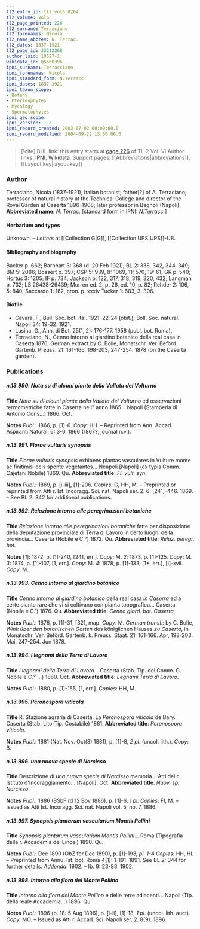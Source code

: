 ```yaml
---
tl2_entry_id: tl2_vol6_0264
tl2_volume: vol6
tl2_page_printed: 226
tl2_surname: Terraciano
tl2_forenames: Nicola
tl2_name_abbrev: N. Terrac.
tl2_dates: 1837-1921
tl2_page_id: 33212268
author_lsid: 10527-1
wikidata_id: Q5560396
ipni_surname: Terracciano
ipni_forenames: Nicola
ipni_standard_form: N.Terracc.
ipni_dates: 1837-1921
ipni_taxon_scope: 
- Botany
- Pteridophytes
- Mycology
- Spermatophytes
ipni_geo_scope: 
ipni_version: 1.3
ipni_record_created: 2003-07-02 00:00:00.0
ipni_record_modified: 2004-09-22 13:50:06.0
---
```


> [!cite] BHL link: this entry starts at [page 226](https://www.biodiversitylibrary.org/page/33212268) of TL-2 Vol. VI
> Author links: [IPNI](https://www.ipni.org/a/10527-1), [Wikidata](https://www.wikidata.org/wiki/Q5560396). Support pages: [[Abbreviations|abbreviations]], [[Layout key|layout key]]

### Author

Terraciano, Nicola (1837-1921), Italian botanist; father\[?\] of A. Terraciano; professor of natural history at the Technical College and director of the Royal Garden at Caserta 1896-1908; later professor in Bagnoli (Napoli). 
**Abbreviated name**: *N. Terrac.* \[standard form in IPNI: *N.Terracc.*\]

#### Herbarium and types

Unknown. – *Letters* at [[Collection G|G]], [[Collection UPS|UPS]]-UB.

#### Bibliography and biography

Backer p. 662; Barnhart 3: 368 (d. 20 Feb 1921); BL 2: 338, 342, 344, 349; BM 5: 2086; Bossert p. 397; CSP 5: 939, 8: 1069, 11: 570, 19: 61; GR p. 540; Hortus 3: 1205; IF p. 734; Jackson p. 122, 317, 318, 319, 320, 432; Langman p. 732; LS 26438-26439; Morren ed. 2, p. 26, ed. 10, p. 82; Rehder 2: 106, 5: 840; Saccardo 1: 162, cron. p. xxxiv Tucker 1: 683, 3: 306.

#### Biofile

- Cavara, F., Bull. Soc. bot. ital. 1921: 22-24 (obit.); Boll. Soc. natural. Napoli 34: 19-32. 1921.
- Lusina, G., Ann. di Bot. 25(1, 2): 176-177. 1958 (publ. bot. Roma).
- Terraciano, N., Cenno intorno al giardino botanico della real casa in Caserta 1876; German extract by C. Bolle, Monatschr. Ver. Beförd. Gartenb. Preuss. 21: 161-166, 198-203, 247-254. 1878 (on the Caserta garden).

### Publications

##### n.13.990. Nota su di alcuni piante della Vallata del Volturno

**Title**
*Nota su di alcuni piante della Vallata del Volturno* ed osservazioni termometriche fatte in Caserta nell" anno 1865... Napoli (Stamperia di Antonio Cons...) 1866. Oct.

**Notes**
*Publ*.: 1866, p. \[1\]-6. *Copy*: HH. – Reprinted from Ann. Accad. Aspiranti Natural. 6: 3-6. 1866 (1867?, journal n.v.).

##### n.13.991. Florae vulturis synopsis

**Title**
*Florae vulturis synopsis* exhibens plantas vasculares in Vulture monte ac finitimis locis sponte vegetantes... Neapoli \[Napoli\] (ex typis Comm. Cajetani Nobile) 1869. Qu.
**Abbreviated title**: *Fl. vult. syn.*

**Notes**
*Publ*.: 1869, p. \[i-iii\], \[1\]-206. *Copies*: G, HH, M. – Preprinted or reprinted from Atti r. Ist. Incoragg. Sci. nat. Napoli ser. 2. 6: \[241\]-446. 1869. – See BL 2: 342 for additional publications.

##### n.13.992. Relazione intorno alle peregrinazioni botaniche

**Title**
*Relazione intorno alle peregrinazioni botaniche* fatte per disposizione della deputazione provinciale di Terra di Lavoro in certo luoghi della provincia... Caserta (Nobile e C.°) 1872. Qu.
**Abbreviated title**: *Relaz. peregr. bot.*

**Notes**
\[*1*\]: 1872, p. \[1\]-240, \[241, err.\]. *Copy*: M.
*2*: 1873, p. \[1\]-125. *Copy*: M.
*3*: 1874, p. \[1\]-107, \[1, err.\]. *Copy*: M.
*4*: 1878, p. \[1\]-133, \[1\*, err.\], \[i\]-xvii. *Copy*: M.

##### n.13.993. Cenno intorno al giardino botanico

**Title**
*Cenno intorno al giardino botanico* della real casa *in Caserta* ed a certe piante rare che vi si coltivano con pianta topografica... Caserta (Nobile e C.') 1876. Qu.
**Abbreviated title**: *Cenno giard. bot. Caserta*.

**Notes**
*Publ*.: 1876, p. \[1\]-31, \[32\], map. *Copy*: M.
*German transl*.: by C. Bolle, *Wink über den botanischen Garten* des königlichen Hauses *zu Caserta*, in Monatschr. Ver. Beförd. Gartenb. k. Preuss. Staat. 21: 161-166. Apr, 198-203. Mai, 247-254. Jun 1878.

##### n.13.994. I legnami della Terra di Lavoro

**Title**
*I legnami della Terra di Lavoro*... Caserta (Stab. Tip. del Comm. G. Nobile e C.° ...) 1880. Oct.
**Abbreviated title**: *Legnami Terra di Lavoro*.

**Notes**
*Publ*.: 1880, p. \[1\]-155, \[1, err.\]. *Copies*: HH, M.

##### n.13.995. Peronospora viticola

**Title**
R. Stazione agraria di Caserta. La *Peronospora viticola* de Bary. Caserta (Stab. Lito-Tip. Costabile) 1881.
**Abbreviated title**: *Peronospora viticola*.

**Notes**
*Publ*.: 1881 (Nat. Nov. Oct(3) 1881), p. \[1\]-8, *2 pl*. (uncol. lith.). *Copy*: B.

##### n.13.996. una nuova specie di Narcisso

**Title**
Descrizione di *una nuova specie di Narcisso* memoria... Atti del r. Istituto d'Incoraggiamento... \[Napoli\]. Oct.
**Abbreviated title**: *Nuov. sp. Narcisso*.

**Notes**
*Publ*.: 1886 (BSbF rd 12 Bov 1886), p. \[1\]-6, *1 pl. Copies*: FI, M. – Issued as Atti Ist. Incoragg. Sci. nat. Napoli vol. 5, no. 7, 1886.

##### n.13.997. Synopsis plantarum vascularium Montis Pollini

**Title**
*Synopsis plantarum vascularium Montis Pollini*... Roma (Tipografia della r. Accademia dei Lincei) 1890. Qu.

**Notes**
*Publ*.: Dec 1890 (ÖbZ for Dec 1890), p. \[1\]-193, *pl. 1-4 Copies*: HH, HI. – Preprinted from Annu. Ist. bot. Roma 4(1): 1-191. 1891. See BL 2: 344 for further details.
*Addenda*: 1902. – Ib. 9: 23-88. 1902.

##### n.13.998. Intorno alla flora del Monte Pollino

**Title**
*Intorno alla flora del Monte Pollino* e delle terre adiacenti... Napoli (Tip. della reale Accademia...) 1896. Qu.

**Notes**
*Publ*.: 1896 (p. 18: 5 Aug 1896), p. \[i-ii\], \[1\]-18, *1 pl*. (uncol. lith. auct). *Copy*: MO. – Issued as Atti r. Accad. Sci. Napoli ser. 2. 8(9). 1896.

